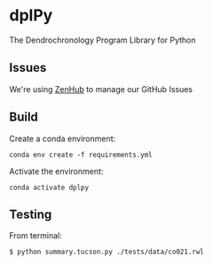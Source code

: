 # dplPy
The Dendrochronology Program Library for Python

## Issues

We're using [ZenHub](https://zenhub.com) to manage our GitHub Issues

## Build

Create a conda environment:

```
conda env create -f requirements.yml
```

Activate the environment:

```
conda activate dplpy
```

## Testing

From terminal:

```
$ python summary.tucson.py ./tests/data/co021.rwl
```

